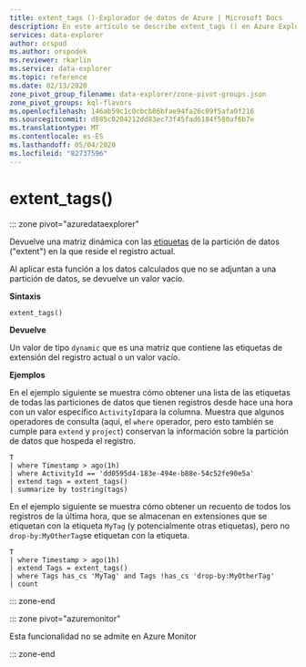 ```yaml
---
title: extent_tags ()-Explorador de datos de Azure | Microsoft Docs
description: En este artículo se describe extent_tags () en Azure Explorador de datos.
services: data-explorer
author: orspod
ms.author: orspodek
ms.reviewer: rkarlin
ms.service: data-explorer
ms.topic: reference
ms.date: 02/13/2020
zone_pivot_group_filename: data-explorer/zone-pivot-groups.json
zone_pivot_groups: kql-flavors
ms.openlocfilehash: 146ab59c1c0cbcb86bfae94fa26c09f5afa0f216
ms.sourcegitcommit: d885c0204212dd83ec73f45fad6184f580af6b7e
ms.translationtype: MT
ms.contentlocale: es-ES
ms.lasthandoff: 05/04/2020
ms.locfileid: "82737596"
---
```

# <a name="extent_tags"></a>extent_tags()

::: zone pivot="azuredataexplorer"

Devuelve una matriz dinámica con las [etiquetas](../management/extents-overview.md#extent-tagging) de la partición de datos ("extent") en la que reside el registro actual. 

Al aplicar esta función a los datos calculados que no se adjuntan a una partición de datos, se devuelve un valor vacío.

**Sintaxis**

`extent_tags()`

**Devuelve**

Un valor de tipo `dynamic` que es una matriz que contiene las etiquetas de extensión del registro actual o un valor vacío.

**Ejemplos**

En el ejemplo siguiente se muestra cómo obtener una lista de las etiquetas de todas las particiones de datos que tienen registros desde hace una hora con un valor específico `ActivityId`para la columna. Muestra que algunos operadores de consulta (aquí, el `where` operador, pero esto también se cumple para `extend` y `project`) conservan la información sobre la partición de datos que hospeda el registro.

```kusto
T
| where Timestamp > ago(1h)
| where ActivityId == 'dd0595d4-183e-494e-b88e-54c52fe90e5a'
| extend tags = extent_tags()
| summarize by tostring(tags)
```

En el ejemplo siguiente se muestra cómo obtener un recuento de todos los registros de la última hora, que se almacenan en extensiones que se etiquetan con la etiqueta `MyTag` (y potencialmente otras etiquetas), pero no `drop-by:MyOtherTag`se etiquetan con la etiqueta.

```kusto
T
| where Timestamp > ago(1h)
| extend Tags = extent_tags()
| where Tags has_cs 'MyTag' and Tags !has_cs 'drop-by:MyOtherTag'
| count
```

::: zone-end

::: zone pivot="azuremonitor"

Esta funcionalidad no se admite en Azure Monitor

::: zone-end
